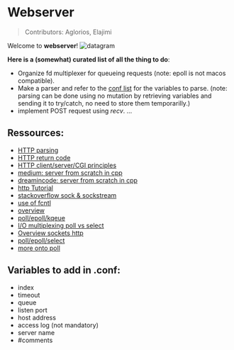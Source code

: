 # Webserver
> Contributors: Aglorios, Elajimi

Welcome to **webserver**!
![datagram](https://media.geeksforgeeks.org/wp-content/uploads/Socket-Programming-in-C-C-.jpg)


__Here is a (somewhat) curated list of all the thing to do__:

- Organize fd multiplexer for queueing requests (note: epoll is not macos compatible).
- Make a parser and refer to the [conf list](#conf) for the variables to parse. (note: parsing can be done using no mutation by 
retrieving variables and sending it to try/catch, no need to store them temporarilly.)
- implement POST request using *recv*.
...




## Ressources:
- [HTTP parsing](https://www.cs.cmu.edu/~srini/15-441/F11/lectures/r05-http.pdf)
- [HTTP return code](https://developer.mozilla.org/en-US/docs/Web/HTTP/Status)
- [HTTP client/server/CGI principles](http://evc-cit.info/cit042/how_cgi_works.html)
- [medium: server from scratch in cpp](https://medium.com/from-the-scratch/http-server-what-do-you-need-to-know-to-build-a-simple-http-server-from-scratch-d1ef8945e4fa)
- [dreamincode: server from scratch in cpp](https://www.dreamincode.net/forums/topic/222927-part-1-server-from-scratch/)
- [http Tutorial](https://www.tutorialspoint.com/http/index.htm)
- [stackoverflow sock & sockstream](https://stackoverflow.com/questions/5815675/what-is-sock-dgram-and-sock-stream)
- [use of fcntl](https://youtu.be/A5vyIcBMPKo)
- [overview](https://www.geeksforgeeks.org/socket-programming-cc/)
- [poll/epoll/kqeue](https://copyconstruct.medium.com/the-method-to-epolls-madness-d9d2d6378642)
- [I/O multiplexing poll vs select](http://byteliu.com/2019/05/08/LINUX-%E2%80%93-IO-MULTIPLEXING-%E2%80%93-SELECT-VS-POLL-VS-EPOLL/)
- [Overview sockets http](http://www.cs.columbia.edu/~jae/3157/files/overview-sockets-http.pdf)
- [poll/epoll/select](https://www.softprayog.in/programming/io-multiplexing-select-poll-epoll-in-linux)
- [more onto poll](https://www.reddit.com/r/C_Programming/comments/eeqi8r/understanding_how_to_use_poll_in_socket/)

## Variables to add in .conf:

- index
- timeout
- queue
- listen port
- host address
- access log (not mandatory)
- server name
- #comments

